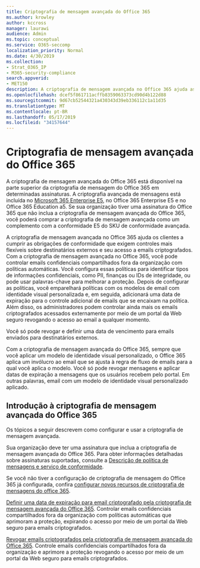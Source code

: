 ```yaml
---
title: Criptografia de mensagem avançada do Office 365
ms.author: krowley
author: kccross
manager: laurawi
audience: Admin
ms.topic: conceptual
ms.service: O365-seccomp
localization_priority: Normal
ms.date: 4/30/2019
ms.collection:
- Strat_O365_IP
- M365-security-compliance
search.appverid:
- MET150
description: A criptografia de mensagem avançada no Office 365 ajuda as organizações a cumprir suas obrigações de conformidade, permitindo que os administradores expirem e revogassem o acesso por meio de um portal da Web do Office 365 para emails criptografados.
ms.openlocfilehash: dcef5f861711acffb8359063373cd90d4b122d88
ms.sourcegitcommit: 9d67cb52544321a430343d39eb336112c1a11d35
ms.translationtype: MT
ms.contentlocale: pt-BR
ms.lasthandoff: 05/17/2019
ms.locfileid: "34157644"
---
```

# <a name="office-365-advanced-message-encryption"></a>Criptografia de mensagem avançada do Office 365

A criptografia de mensagem avançada do Office 365 está disponível na parte superior da criptografia de mensagem do Office 365 em determinadas assinaturas. A criptografia avançada de mensagens está incluída no [Microsoft 365 Enterprise E5](https://www.microsoft.com/microsoft-365/enterprise/home), no Office 365 Enterprise E5 e no Office 365 Education a5. Se sua organização tiver uma assinatura do Office 365 que não inclua a criptografia de mensagem avançada do Office 365, você poderá comprar a criptografia de mensagem avançada como um complemento com a conformidade E5 do SKU de conformidade avançada.

A criptografia de mensagem avançada no Office 365 ajuda os clientes a cumprir as obrigações de conformidade que exigem controles mais flexíveis sobre destinatários externos e seu acesso a emails criptografados. Com a criptografia de mensagem avançada no Office 365, você pode controlar emails confidenciais compartilhados fora da organização com políticas automáticas. Você configura essas políticas para identificar tipos de informações confidenciais, como PII, finanças ou IDs de integridade, ou pode usar palavras-chave para melhorar a proteção. Depois de configurar as políticas, você emparelhará políticas com os modelos de email com identidade visual personalizada e, em seguida, adicionará uma data de expiração para o controle adicional de emails que se encaixam na política. Além disso, os administradores podem controlar ainda mais os emails criptografados acessados externamente por meio de um portal da Web seguro revogando o acesso ao email a qualquer momento.

Você só pode revogar e definir uma data de vencimento para emails enviados para destinatários externos.

Com a criptografia de mensagem avançada do Office 365, sempre que você aplicar um modelo de identidade visual personalizado, o Office 365 aplica um invólucro ao email que se ajusta à regra de fluxo de emails para a qual você aplica o modelo. Você só pode revogar mensagens e aplicar datas de expiração a mensagens que os usuários recebem pelo portal. Em outras palavras, email com um modelo de identidade visual personalizado aplicado.

## <a name="get-started-with-office-365-advanced-message-encryption"></a>Introdução à criptografia de mensagem avançada do Office 365

Os tópicos a seguir descrevem como configurar e usar a criptografia de mensagem avançada.

Sua organização deve ter uma assinatura que inclua a criptografia de mensagem avançada do Office 365. Para obter informações detalhadas sobre assinaturas suportadas, consulte a [Descrição de política de mensagens e serviço de conformidade](https://docs.microsoft.com/en-us/office365/servicedescriptions/exchange-online-service-description/message-policy-and-compliance).

Se você não tiver a configuração de criptografia de mensagem do Office 365 já configurada, confira [configurar novos recursos de criptografia de mensagens do office 365](set-up-new-message-encryption-capabilities.md).

[Definir uma data de expiração para email criptografado pela criptografia de mensagem avançada do Office 365](ome-advanced-expiration.md). Controlar emails confidenciais compartilhados fora da organização com políticas automáticas que aprimoram a proteção, expirando o acesso por meio de um portal da Web seguro para emails criptografados.

[Revogar emails criptografados pela criptografia de mensagem avançada do Office 365](revoke-ome-encrypted-mail.md). Controle emails confidenciais compartilhados fora da organização e aprimore a proteção revogando o acesso por meio de um portal da Web seguro para emails criptografados.  